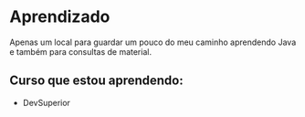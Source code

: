 # Aprendizado
Apenas um local para guardar um pouco do meu caminho aprendendo Java e também para consultas de material.

## Curso que estou aprendendo:
- DevSuperior

